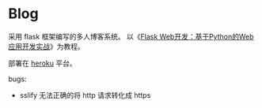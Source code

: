 # Blog
采用 flask 框架编写的多人博客系统。
以《[Flask Web开发：基于Python的Web应用开发实战](https://book.douban.com/subject/26274202/)》为教程。

部署在 [heroku](https://bloggger.herokuapp.com) 平台。

bugs:
- sslify 无法正确的将 http 请求转化成 https
